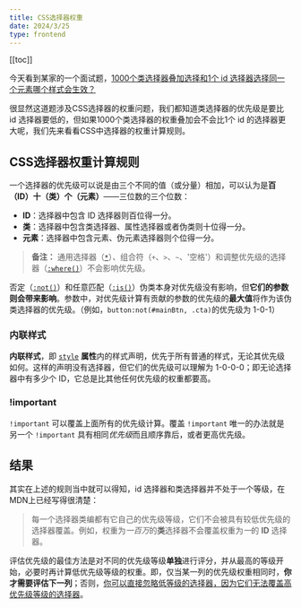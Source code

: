 ```yaml
---
title: CSS选择器权重
date: 2024/3/25
type: frontend
---
```


[[toc]]

今天看到某家的一个面试题，<u>1000个类选择器叠加选择和1个 id 选择器选择同一个元素哪个样式会生效？</u>

很显然这道题涉及CSS选择器的权重问题，我们都知道类选择器的优先级是要比 id 选择器要低的，但如果1000个类选择器的权重叠加会不会比1个 id 的选择器更大呢，我们先来看看CSS中选择器的权重计算规则。

## CSS选择器权重计算规则

一个选择器的优先级可以说是由三个不同的值（或分量）相加，可以认为是**百（ID）十（类）个（元素）**——三位数的三个位数：

- **ID**：选择器中包含 ID 选择器则百位得一分。
- **类**：选择器中包含类选择器、属性选择器或者伪类则十位得一分。
- **元素**：选择器中包含元素、伪元素选择器则个位得一分。

> **备注：** 通用选择器（[`*`](https://developer.mozilla.org/zh-CN/docs/Web/CSS/Universal_selectors)）、组合符（`+`、`>`、`~`、'空格'）和调整优先级的选择器（[`:where()`](https://developer.mozilla.org/zh-CN/docs/Web/CSS/:where)）不会影响优先级。

否定（[`:not()`](https://developer.mozilla.org/zh-CN/docs/Web/CSS/:not)）和任意匹配（[`:is()`](https://developer.mozilla.org/zh-CN/docs/Web/CSS/:is)）伪类本身对优先级没有影响，但**它们的参数则会带来影响**。参数中，对优先级计算有贡献的参数的优先级的**最大值**将作为该伪类选择器的优先级。（例如，`button:not(#mainBtn, .cta)`的优先级为 1-0-1）

### 内联样式

**内联样式**，即 [`style`](https://developer.mozilla.org/zh-CN/docs/Web/HTML/Global_attributes#style) **属性**内的样式声明，优先于所有普通的样式，无论其优先级如何。这样的声明没有选择器，但它们的优先级可以理解为 1-0-0-0；即无论选择器中有多少个 ID，它总是比其他任何优先级的权重都要高。

### !important

`!important` 可以覆盖上面所有的优先级计算。覆盖 `!important` 唯一的办法就是另一个 `!important` 具有相同*优先级*而且顺序靠后，或者更高优先级。

## 结果

其实在上述的规则当中就可以得知，id 选择器和类选择器并不处于一个等级，在MDN上已经写得很清楚：

>  每一个选择器类编都有它自己的优先级等级，它们不会被具有较低优先级的选择器覆盖。例如，权重为*一百万*的**类**选择器不会覆盖权重为*一*的 **ID** 选择器。

评估优先级的最佳方法是对不同的优先级等级**单独**进行评分，并从最高的等级开始，必要时再计算低优先级等级的权重。即，仅当某一列的优先级权重相同时，**你才需要评估下一列**；否则，<u>你可以直接忽略低等级的选择器，因为它们无法覆盖高优先级等级的选择器</u>。